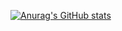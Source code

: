 [![Anurag's GitHub stats](https://github-readme-stats.vercel.app/api?username=hirobon1690)](https://github.com/anuraghazra/github-readme-stats)
